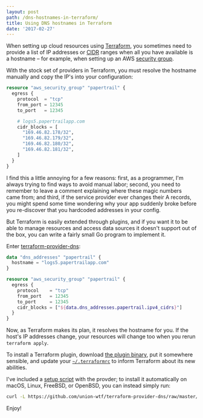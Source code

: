 ```yaml
---
layout: post
path: /dns-hostnames-in-terraform/
title: Using DNS hostnames in Terraform
date: '2017-02-27'
---
```


When setting up cloud resources using [Terraform][terraform], you sometimes need to provide a list of IP addresses or [CIDR][cidr] ranges when all you have available is a hostname – for example, when setting up an AWS [security group][sg].

With the stock set of providers in Terraform, you must resolve the hostname manually and copy the IP's into your configuration:

```tf
resource "aws_security_group" "papertrail" {
  egress {
    protocol  = "tcp"
    from_port = 12345
    to_port   = 12345

    # logs5.papertrailapp.com
    cidr_blocks = [
      "169.46.82.178/32",
      "169.46.82.179/32",
      "169.46.82.180/32",
      "169.46.82.181/32",
    ]
  }
}
```

I find this a little annoying for a few reasons: first, as a programmer, I'm always trying to find ways to avoid manual labor; second, you need to remember to leave a comment explaining where these magic numbers came from; and third, if the service provider ever changes their A records, you might spend some time wondering why your app suddenly broke before you re-discover that you hardcoded addresses in your config.

But Terraform is easily extended through plugins, and if you want it to be able to manage resources and access data sources it doesn't support out of the box, you can write a fairly small Go program to implement it.

Enter [terraform-provider-dns][tada]:

```tf
data "dns_addresses" "papertrail" {
  hostname = "logs5.papertrailapp.com"
}

resource "aws_security_group" "papertrail" {
  egress {
    protocol    = "tcp"
    from_port   = 12345
    to_port     = 12345
    cidr_blocks = ["${data.dns_addresses.papertrail.ipv4_cidrs}"]
  }
}
```

Now, as Terraform makes its plan, it resolves the hostname for you. If the host's IP addresses change, your resources will change too when you rerun `terraform apply`.

To install a Terraform plugin, download [the plugin binary][release], put it somewhere sensible, and update your [`~/.terraformrc`][trc] to inform Terraform about its new abilities.

I've included a [setup script][setup] with the provder; to install it automatically on macOS, Linux, FreeBSD, or OpenBSD, you can instead simply run:

```sh
curl -L https://github.com/union-wtf/terraform-provider-dns/raw/master/install.sh | bash
```

Enjoy!

[terraform]: https://www.terraform.io/
[cidr]: https://en.wikipedia.org/wiki/Classless_Inter-Domain_Routing
[sg]: https://www.terraform.io/docs/providers/aws/r/security_group.html
[tada]: https://github.com/union-wtf/terraform-provider-dns
[release]: https://github.com/union-wtf/terraform-provider-dns/release/latest
[trc]: https://www.terraform.io/docs/plugins/basics.html
[setup]: https://github.com/union-wtf/terraform-provider-dns/blob/master/install.sh
